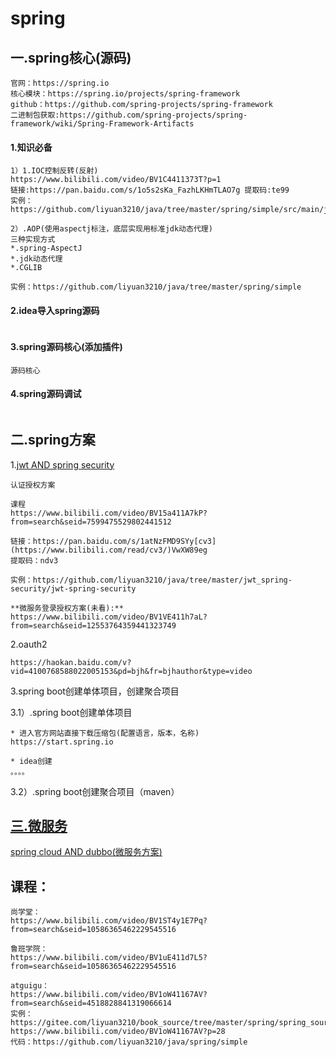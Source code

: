 # spring

## 一.spring核心(源码)
```
官网：https://spring.io
核心模块：https://spring.io/projects/spring-framework
github：https://github.com/spring-projects/spring-framework
二进制包获取:https://github.com/spring-projects/spring-framework/wiki/Spring-Framework-Artifacts
```

#### 1.知识必备
```
1）1.IOC控制反转(反射)
https://www.bilibili.com/video/BV1C4411373T?p=1
链接:https://pan.baidu.com/s/1o5s2sKa_FazhLKHmTLAO7g 提取码:te99
实例：https://github.com/liyuan3210/java/tree/master/spring/simple/src/main/java/com/liyuan3210/spring/simple/reflect

2）.AOP(使用aspectj标注，底层实现用标准jdk动态代理)
三种实现方式
*.spring-AspectJ
*.jdk动态代理
*.CGLIB

实例：https://github.com/liyuan3210/java/tree/master/spring/simple
```

#### 2.idea导入spring源码

```

```

#### 3.spring源码核心(添加插件)

```
源码核心
```

#### 4.spring源码调试

```

```


## 二.spring方案


1.[jwt AND spring security](jwt_spring_security.md)
```
认证授权方案

课程
https://www.bilibili.com/video/BV15a411A7kP?from=search&seid=7599475529802441512

链接：https://pan.baidu.com/s/1atNzFMD9SYy[cv3](https://www.bilibili.com/read/cv3/)VwXW89eg 
提取码：ndv3

实例：https://github.com/liyuan3210/java/tree/master/jwt_spring-security/jwt-spring-security

**微服务登录授权方案(未看):**
https://www.bilibili.com/video/BV1VE411h7aL?from=search&seid=12553764359441323749
```

2.oauth2

```
https://haokan.baidu.com/v?vid=4100768588022005153&pd=bjh&fr=bjhauthor&type=video
```

3.spring boot创建单体项目，创建聚合项目

3.1）.spring boot创建单体项目

```
* 进入官方网站直接下载压缩包(配置语言，版本，名称)
https://start.spring.io

* idea创建
。。。。
```

3.2）.spring boot创建聚合项目（maven）

## [三.微服务](spring_cloud.md)


[spring cloud AND dubbo(微服务方案)](spring_cloud.md)

## 课程：

```
尚学堂：
https://www.bilibili.com/video/BV1ST4y1E7Pq?from=search&seid=10586365462229545516

鲁班学院：
https://www.bilibili.com/video/BV1uE411d7L5?from=search&seid=10586365462229545516

atguigu：
https://www.bilibili.com/video/BV1oW41167AV?from=search&seid=4518828841319066614
实例：https://gitee.com/liyuan3210/book_source/tree/master/spring/spring_source_parsing_data
https://www.bilibili.com/video/BV1oW41167AV?p=28
代码：https://github.com/liyuan3210/java/spring/simple
```

